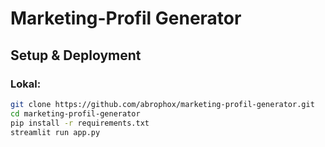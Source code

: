 # Marketing-Profil Generator

## Setup & Deployment

### Lokal:
```bash
git clone https://github.com/abrophox/marketing-profil-generator.git
cd marketing-profil-generator
pip install -r requirements.txt
streamlit run app.py
